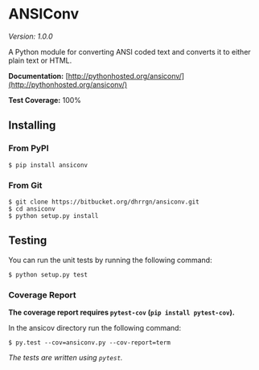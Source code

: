 # ANSIConv

*Version: 1.0.0*

A Python module for converting ANSI coded text and converts it to either plain
text or HTML.

**Documentation:** [http://pythonhosted.org/ansiconv/](http://pythonhosted.org/ansiconv/)

**Test Coverage:** 100%

## Installing

### From PyPI

    $ pip install ansiconv

### From Git

    $ git clone https://bitbucket.org/dhrrgn/ansiconv.git
    $ cd ansiconv
    $ python setup.py install

## Testing

You can run the unit tests by running the following command:

    $ python setup.py test

### Coverage Report

**The coverage report requires `pytest-cov` (`pip install pytest-cov`).**

In the ansicov directory run the following command:

    $ py.test --cov=ansiconv.py --cov-report=term

*The tests are written using `pytest`.*
